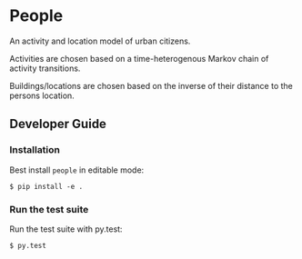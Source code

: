 # People

An activity and location model of urban citizens.

Activities are chosen based on a time-heterogenous Markov chain of activity transitions.

Buildings/locations are chosen based on the inverse of their distance to the persons location.

## Developer Guide

### Installation

Best install `people` in editable mode:

    $ pip install -e .

### Run the test suite

Run the test suite with py.test:

    $ py.test
